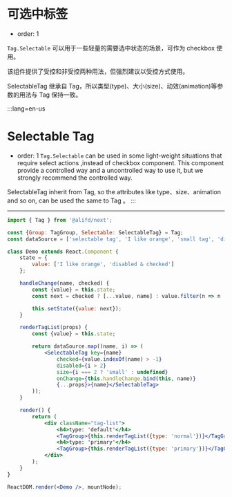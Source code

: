 # 可选中标签

- order: 1

`Tag.Selectable` 可以用于一些轻量的需要选中状态的场景，可作为 checkbox 使用。

该组件提供了受控和非受控两种用法，但强烈建议以受控方式使用。

SelectableTag 继承自 Tag，所以类型(type)、大小(size)、动效(animation)等参数的用法与 Tag 保持一致。

:::lang=en-us
# Selectable Tag

- order: 1
`Tag.Selectable` can be used in some light-weight situations that require select actions ,instead of checkbox component.
This component provide a controlled way and a uncontrolled way to use it, but we strongly recommend the controlled way.

SelectableTag inherit from Tag, so the attributes like type、size、animation and so on, can be used the same to Tag 。
:::

---

````jsx
import { Tag } from '@alifd/next';

const {Group: TagGroup, Selectable: SelectableTag} = Tag;
const dataSource = ['selectable tag', 'I like orange', 'small tag', 'disabled', 'disabled & checked'];

class Demo extends React.Component {
    state = {
        value: ['I like orange', 'disabled & checked']
    };

    handleChange(name, checked) {
        const {value} = this.state;
        const next = checked ? [...value, name] : value.filter(n => n !== name);

        this.setState({value: next});
    }

    renderTagList(props) {
        const {value} = this.state;

        return dataSource.map((name, i) => (
            <SelectableTag key={name}
                checked={value.indexOf(name) > -1}
                disabled={i > 2}
                size={i === 2 ? 'small' : undefined}
                onChange={this.handleChange.bind(this, name)}
                {...props}>{name}</SelectableTag>
        ));
    }

    render() {
        return (
            <div className="tag-list">
                <h4>type: 'default'</h4>
                <TagGroup>{this.renderTagList({type: 'normal'})}</TagGroup>
                <h4>type: 'primary'</h4>
                <TagGroup>{this.renderTagList({type: 'primary'})}</TagGroup>
            </div>
        );
    }
}

ReactDOM.render(<Demo />, mountNode);
````
